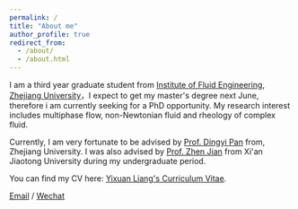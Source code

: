 ```yaml
---
permalink: /
title: "About me"
author_profile: true
redirect_from: 
  - /about/
  - /about.html
---
```


I am a third year graduate student from [Institute of Fluid Engineering](http://saa.zju.edu.cn/fluids/), [Zhejiang University](https://www.zju.edu.cn/english/)，I expect to get my master's degree next June, therefore i am currently seeking for a PhD opportunity. My research interest includes multiphase flow, non-Newtonian fluid and rheology of complex fluid.

Currently, I am very fortunate to be advised by [Prof. Dingyi Pan](https://scholar.google.com/citations?user=07CrM9QAAAAJ) from, Zhejiang University. I was also advised by [Prof. Zhen Jian](https://scholar.google.com/citations?user=CBafobUAAAAJ) from Xi'an Jiaotong University during my undergraduate period.

You can find my CV here: [Yixuan Liang's Curriculum Vitae](../assets/Curriculum_Vitae.pdf).

[Email](yxliang22@gmail.com) / [Wechat](../images/wechat.jpg)
